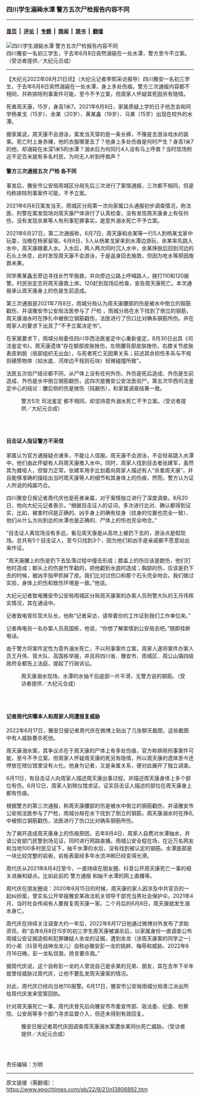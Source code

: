 ### 四川学生溺毙水潭 警方五次尸检报告内容不同

---

#### [首页](../../../..?n13806892) &nbsp;|&nbsp; [评论](../../../../../epoch-comment?n13806892) &nbsp;|&nbsp; [专题](../../../../../epoch-special?n13806892) &nbsp;|&nbsp; [禁闻](../../../../../epoch-news?n13806892) &nbsp;|&nbsp; [禁书](../../../../../books?n13806892) &nbsp;|&nbsp; [翻墙](https://github.com/gfw-breaker/nogfw/blob/master/README.md?n13806892)


<div><img alt="四川学生溺毙水潭 警方五次尸检报告内容不同" class="attachment-djy_600_400 size-djy_600_400 wp-post-image" src="https://i.epochtimes.com/assets/uploads/2022/08/id13806896-FotoJet-13-600x400.jpg"/>
<div class="caption">
 四川雅安一名初三学生，于去年6月8日突然溺毙在一处水潭，警方至今不立案。（受访者提供／大纪元合成）
</div></div><hr/><div class="post_content" id="artbody" itemprop="articleBody">
 <!-- article content begin -->
 <p>
  【大纪元2022年08月21日讯】（大纪元记者李熙采访报导）四川雅安一名初三学生，于去年6月8日突然溺毙在一处水潭，身上多处伤痕。警方三次通报内容都不相同，并称排除刑事案件可能，至今不予立案，但周家人怀疑其死因另有隐情。
 </p>
 <p>
  死者周天康，15岁，身高1米7。2021年6月8日，家属质疑上学的日子他怎会和同学杨某戈（15岁）、余某（20岁）、黄某鑫（19岁）、马某（15岁）出现在校外的水潭。
 </p>
 <p>
  据家属说，周天康不会游泳，案发当天穿的是一条长裤，不像是去游泳戏水的装束。死亡时上身赤裸，他的衣服哪里去了？他身上多处伤痕是何时产生？身高1米7的他，却溺毙在水深1米5的水潭？溺水后为何同行4人没有马上呼救？当时现场附近不足百米就有多名村民，为何无人听到呼救声？
 </p>
 <h4>
  警方三次通报五次
  <ok href="https://www.epochtimes.com/gb/tag/%E5%B0%B8%E6%A3%80.html">
   尸检
  </ok>
  各不同
 </h4>
 <p>
  事发后，雅安市公安局雨城区分局先后三次进行了案情通报，三次都不相同，但是均称排除刑事案件可能，不予立案。
 </p>
 <p>
  2021年6月8日案发当天，雨城区分局第一次向家属口头通报初步调查情况，称法医、刑警在案发现场对周天康尸体进行了认真检查，没有发现周天康身上有任何伤，没有发现余某等人有刑事犯罪事实，是意外溺水死亡不予立案。
 </p>
 <p>
  2021年6月27日，第二次通报称，6月7日，周天康和余某等一行5人到杨某戈家中玩耍，当晚在杨家留宿。6月8日，5人从杨某戈家来到水潭边游玩，余某率先跳入水中，周天康跟着入水。入水后，两人两次同时沉入水中，余某挣脱后回到河边的石头上休息，此时发现周天康不会游泳，于是返身回去施救，但因为呛水等原因施救未果。
 </p>
 <p>
  同学黄某鑫去旁边寻找长竹竿施救，并向旁边公路上呼喊路人，拨打110和120报警。村民张定志将周天康救上岸。120赶到现场后检查，宣告周天康死亡。本次通报承认周天康身上的伤是生前造成。
 </p>
 <p>
  第三次通报是2021年7月8日，雨城分局认为周天康腰部的伤是被水中倒立的钢筋戳伤，并请雅安市公安局法医参与了
  <ok href="https://www.epochtimes.com/gb/tag/%E5%B0%B8%E6%A3%80.html">
   尸检
  </ok>
  ，雨城分局在水下找到了倒立的钢筋，周天康溺水时在挣扎中被倒立钢筋戳伤，法医进行了伤口比对确系钢筋所伤。并在周家人的要求下出具了“不予立案决定书”。
 </p>
 <p>
  在家属要求下，雨城分局委任四川华西法医鉴定中心重新鉴定，8月30日出具《司法鉴定书》，周天康遗体“存在额部皮肤挫伤，左侧腰背部皮肤挫伤，右膝关节皮肤表皮剥脱（局部组织无出血），与死者死亡无因果关系；前述其余损伤多系与不规则硬质物体（如水底、河岸边不规则石块）轻微碰撞所致”。
 </p>
 <p>
  法医五次验尸结论都不同，从尸体上没有任何外伤、外伤是死后造成、外伤是生前造成、外伤是水中倒立钢筋戳伤，这四次是雅安公安法医验尸。第五次华西司法鉴定中心的结论：腰后侧的伤是挫伤（钝器伤），和家属调查结果一致。
 </p>
 <figure aria-describedby="caption-attachment-13806897" class="wp-caption aligncenter" id="attachment_13806897" style="width: 450px">
  <ok href="https://i.epochtimes.com/assets/uploads/2022/08/id13806897-FotoJet-12.jpg" target="_blank">
   <img alt="" class="size-medium wp-image-13806897" src="https://i.epochtimes.com/assets/uploads/2022/08/id13806897-FotoJet-12-450x300.jpg"/>
  </ok>
  <br/><figcaption class="wp-caption-text" id="caption-attachment-13806897">
   警方5次
   <ok href="https://www.epochtimes.com/gb/tag/%E5%8F%B8%E6%B3%95%E9%89%B4%E5%AE%9A.html">
    司法鉴定
   </ok>
   都不相同，却坚持意外溺水死亡不予立案。（受访者提供／大纪元合成）
  </figcaption><br/>
 </figure><br/>
 <h4>
  目击证人指证警方不采信
 </h4>
 <p>
  家属认为官方通报疑点诸多，不能让人信服。周天康不会游泳，不会轻易跳入水潭中，他们由此怀疑有人将周天康推入水中。同时，周家人找到目击者张建军，虽然其为聋哑人，但智力正常，张建军用手比划着向周家人描述有人“杀害周天康”，并且能够准确的描绘出当时周天康等人的细节和其身体上的伤痕，然而，警方认为证人所说的纯属巧合。
 </p>
 <p>
  四川雅安日报记者周代庆也是死者亲属，对于案情独立进行了深度调查。8月20日，他向大纪元记者表示，“根据目击证人的证词，多次进行比对、确认都得到证实，比如，被害时间是正确的、凶手身上的确有纹身（纹身的位置也完全一致）、他们从什么方向到达的水潭也是正确的、尸体上的伤也完全吻合。”
 </p>
 <p>
  “目击证人离现场没有多远，看见周天康是从高坎上被扔下去的，游泳点是假现场。总共有5个目击证人，至今只找到3个，因为他们和凶手是亲戚都不愿意站出来作证。
 </p>
 <p>
  “周天康腰上的伤是扔下去坠落过程中撞击形成；膝盖上的伤应该是跪伤，他们打他时造成；额头上的伤是竹竿戳的，把他戳到水底时造成；胸部的伤，应该是扔下去的时候，被凶手指甲抓掉了皮。我们比对过伤口和那个石头完全吻合。我们做过实验，身体上的伤和致伤环境是一致。”他说。
 </p>
 <p>
  大纪元记者致电雅安市公安局雨城区分局周天康案的办案人员刑警大队的王月伟核实情况，其在通话中。
 </p>
 <p>
  记者致电胥珍澎大队长，他称“记者采访，请带着你的工作证到我们工作单位来。”
 </p>
 <p>
  记者再电另一名办案人员高国栋，他说，“你想了解案情到公安局去吧。”随即挂断电话。
 </p>
 <p>
  由于警方将案件定性为意外溺水死亡，不以刑事案件立案，周家人遂将案件办案人员王月伟、胥大队、高国栋举报，并且将四川省、雅安市、雨城区、周公山镇四级政府全都告上法庭，提起了行政诉讼。
 </p>
 <figure aria-describedby="caption-attachment-13806898" class="wp-caption aligncenter" id="attachment_13806898" style="width: 450px">
  <ok href="https://i.epochtimes.com/assets/uploads/2022/08/id13806898-FotoJet-11.jpg" target="_blank">
   <img alt="" class="size-medium wp-image-13806898" src="https://i.epochtimes.com/assets/uploads/2022/08/id13806898-FotoJet-11-450x242.jpg"/>
  </ok>
  <br/><figcaption class="wp-caption-text" id="caption-attachment-13806898">
   周天康溺水现场，水潭的水抽干后底部一片平滑，无警方说的钢筋。（受访者提供／大纪元合成）
  </figcaption><br/>
 </figure><br/>
 <h4>
  记者周代庆曝本人和周家人同遭报复威胁
 </h4>
 <p>
  2022年6月17日，雅安日报记者周代庆在微博上贴出了几张聊天截图，这些截图中有人威胁要杀死他。
 </p>
 <p>
  周天康溺水案，其争议点在于周天康的尸体上有多处伤痕，官方称排除刑事案件可能，至今不予立案。但周家人怀疑周天康的死另有隐情，所以周天康的遗体至今还停放在殡仪馆里没有火化。他身为记者，又是亲属关系，便对此展开了独立调查。
 </p>
 <p>
  6月11日，有目击证人向周家人描述周天康出事过程，并描述周天康身体上多个部位有伤。6月12日，周家人到殡仪馆求证，证实目击证人描述的部位在周天康身上都有伤痕。
 </p>
 <p>
  根据警方的第三次通报，称周天康腰部的伤是被水中倒立的钢筋戳伤，并请雅安市公安局法医参与了尸检，雨城分局在水下找到了倒立的钢筋，周天康溺水时在挣扎中被倒立钢筋戳伤，法医进行了伤口比对确系钢筋所伤。
 </p>
 <p>
  为了揭开造成周天康身上的伤痕原因，去年8月4日，周家人自费对水潭抽水，并请公安部门民警到场见证，同时进行网路直播。雨城公安全程在场，在近万名网友和当地100多村民见证下，抽干水潭的水后，没有找到被认定的钢筋。水潭底部是一块比较完整的岩板，岩板表面经多年水流冲刷已经变得光滑。
 </p>
 <p>
  周代庆从2021年8月4日至今，一直持续在朋友圈、抖音公开周天康死亡一事的相关进展和疑点。比如此前的
  <ok href="https://www.epochtimes.com/gb/tag/%E8%AD%A6%E6%96%B9%E9%80%9A%E6%8A%A5.html">
   警方通报
  </ok>
  和抽干水潭的网上直播等。
 </p>
 <p>
  周代庆在朋友圈说：2020年6月15日的时候，周天康的家人因涉及中共官员的一起纠纷案，曾实名公开举报雅安某政法机关领导干部充当黑社会保护伞。2021年4月，当时社会传闻有人要报复周天康一家。二个月后的6月8日，周天康就发生溺水身亡。
 </p>
 <p>
  周代庆在持续关注调查大约一年后，2022年6月17日他通过微博对外发布了求助资讯，称“去年6月8日15岁的初三学生周天康被谋杀后，以家属身份一直调查公布雨城公安证据造假和犯罪嫌疑人余龙的证据，遭到余龙（涉周天康案的同学之一）的小弟（抖音号战神龙龙儿）自称@雅安彭一龙的挑衅、侮辱和威胁。2022年6月16日晚，彭一龙私信我，扬言要杀我。”
 </p>
 <p>
  据周代庆说，这个自称彭一龙的人曾说自己是余某的兄弟、朋友，其在去年下半年就曾经威胁过周代庆，让他不要乱发周天康案的情况。
 </p>
 <p>
  对此，周代庆已经向当地110报警。6月17日，雅安市公安局雨城分局青江派出所给周代庆发来受案回执。
 </p>
 <p>
  针对周天康死亡一事，周代庆曾先后向雅安市市委宣传部、政法委、纪委、检察院、公安局等多个部门寻求监督介入，但还未得到有效回复。
 </p>
 <figure aria-describedby="caption-attachment-13806899" class="wp-caption aligncenter" id="attachment_13806899" style="width: 450px">
  <ok href="https://i.epochtimes.com/assets/uploads/2022/08/id13806899-FotoJet-10.jpg" target="_blank">
   <img alt="" class="size-medium wp-image-13806899" src="https://i.epochtimes.com/assets/uploads/2022/08/id13806899-FotoJet-10-450x242.jpg"/>
  </ok>
  <br/><figcaption class="wp-caption-text" id="caption-attachment-13806899">
   雅安日报记者周代庆因调查周天康溺水案遭余某同伙死亡威胁。（受访者提供／大纪元合成）
  </figcaption><br/>
 </figure><br/>
 <p>
  责任编辑：方明
 </p>
 <!-- article content end -->
 <div id="below_article_ad">
 </div>
</div>


---

原文链接（需翻墙）：https://www.epochtimes.com/gb/22/8/21/n13806892.htm